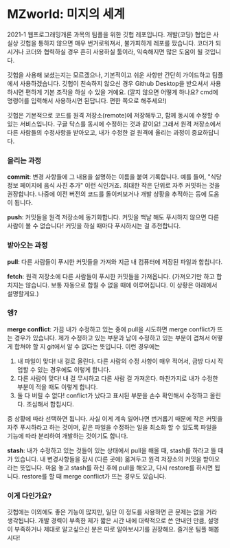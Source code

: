 # MZworld: 미지의 세계
2021-1 웹프로그래밍개론 과목의 팀플을 위한 깃헙 레포입니다. 개발(코딩) 협업은 사실상 깃헙을 통하지 않으면 매우 번거로워져서, 불가피하게 레포를 팠습니다. 
코더가 되시거나 코더와 협력하실 경우 흔히 사용하실 툴이라, 익숙해지면 많은 도움이 될 것입니다.

깃헙을 사용해 보셨는지는 모르겠으나, 기본적이고 쉬운 사항만 간단히 가이드하고 팀플에서 사용하겠습니다.
깃헙이 친숙하지 않으신 경우 Github Desktop을 받으셔서 사용하시면 편하게 기본 조작을 하실 수 있을 거예요.
(깔지 않으면 어떻게 하나요? cmd에 명령어를 입력해서 사용하시면 된답니다. 편한 쪽으로 해주세요!)

깃헙은 기본적으로 코드를 원격 저장소(remote)에 저장해두고, 함께 동시에 수정할 수 있는 서비스입니다. 구글 닥스를 동시에 수정하는 것과 같이요!
그래서 원격 저장소에서 다른 사람들의 수정사항을 받아오고, 내가 수정한 걸 원격에 올리는 과정이 중요하답니다.

### 올리는 과정
**commit**: 변경 사항들에 그 내용을 설명하는 이름을 붙여 기록합니다. 예를 들어, "식당 정보 페이지에 음식 사진 추가" 이런 식인거죠. 
최대한 작은 단위로 자주 커밋하는 것을 권장합니다. 나중에 이전 버전의 코드를 돌이켜보거나 개발 상황을 추적하는 등에 도움이 됩니다.

**push**: 커밋들을 원격 저장소에 동기화합니다. 커밋을 백날 해도 푸시하지 않으면 다른 사람이 볼 수 없습니다! 커밋을 하실 때마다 푸시하시는 걸 추천합니다.

### 받아오는 과정
**pull**: 다른 사람들이 푸시한 커밋들을 가져와 지금 내 컴퓨터에 저장된 파일과 합칩니다.

**fetch**: 원격 저장소에 다른 사람들이 푸시한 커밋들을 가져옵니다. (가져오기만 하고 합치지는 않습니다. 보통 자동으로 합칠 수 없을 때에 이루어집니다. 
이 상황은 아래에서 설명할게요.)

### 엥?
**merge conflict**: 가끔 내가 수정하고 있는 중에 pull을 시도하면 merge conflict가 뜨는 경우가 있습니다. 
제가 수정하고 있는 부분과 남이 수정하고 있는 부분이 겹쳐서 어떻게 합쳐야 할 지 git에서 알 수 없다는 뜻입니다.
이런 경우에는
1) 내 파일이 맞다! 내 걸로 올린다. 다른 사람의 수정 사항이 매우 적어서, 금방 다시 작업할 수 있는 경우에도 이렇게 합니다.
2) 다른 사람이 맞다! 내 걸 무시하고 다른 사람 걸 가져온다. 마찬가지로 내가 수정한 부분이 적을 때도 이렇게 합니다.
3) 둘 다 버릴 수 없다! conflict가 났다고 표시된 부분을 손수 확인해서 수정하고 올린다. 조심해서 합칩시다.

중 상황에 따라 선택하면 됩니다. 사실 이게 계속 일어나면 번거롭기 때문에 작은 커밋을 자주 푸시하라고 하는 것이며, 
같은 파일을 수정하는 일을 최소화 할 수 있도록 파일을 기능에 따라 분리하여 개발하는 것이기도 합니다.

**stash**: 내가 수정하고 있는 것들이 있는 상태에서 pull을 해올 때, stash를 하라고 뜰 때가 있습니다.
내 변경사항들을 잠시 (다른 곳에) 옮겨두고 원격 저장소의 커밋을 받아오라는 뜻입니다.
마음 놓고 stash를 하신 후에 pull을 해오고, 다시 restore를 하시면 됩니다.
restore를 할 때 merge conflict가 뜨는 경우도 있습니다.

### 이게 다인가요?
깃헙에는 이외에도 좋은 기능이 많지만, 일단 이 정도를 사용하면 큰 문제는 없을 거라 생각됩니다. 
개발 경력이 부족한 제가 짧은 시간 내에 대략적으로 쓴 안내인 만큼, 설명이 부족하거나 제대로 알고싶으신 분은 따로 알아보시기를 권장해요. 
즐거운 팀플 해봅시다!
